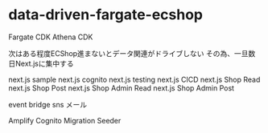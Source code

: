 # data-driven-fargate-ecshop

Fargate CDK
Athena CDK

次はある程度ECShop進まないとデータ関連がドライブしない
その為、一旦数日Next.jsに集中する

next.js sample
next.js cognito
next.js testing
next.js CICD
next.js Shop Read
next.js Shop Post
next.js Shop Admin Read
next.js Shop Admin Post


event bridge
sns メール


Amplify Cognito 
Migration
Seeder

















